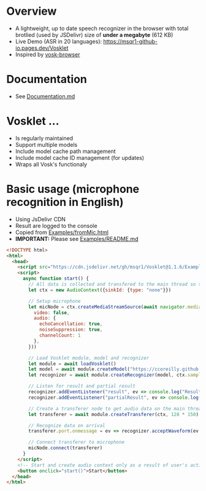 # Overview
- A lightweight, up to date speech recognizer in the browser with total brotlied (used by JSDelivr) size of **under a megabyte** (612 KB)
- Live Demo (ASR in 20 languages): https://msqr1-github-io.pages.dev/Vosklet
- Inspired by [vosk-browser](https://github.com/ccoreilly/vosk-browser)

# Documentation
- See [Documentation.md](Documentation.md)

# Vosklet ...
- Is regularly maintained
- Support multiple models
- Include model cache path management
- Include model cache ID management (for updates)
- Wraps all Vosk's functionaly

# Basic usage (microphone recognition in English)
- Using JsDelivr CDN
- Result are logged to the console
- Copied from [Examples/fromMic.html](Examples/fromMic.html)
- **IMPORTANT:** Please see [Examples/README.md](Examples/README.md)
```html
<!DOCTYPE html>
<html>
  <head>
    <script src="https://cdn.jsdelivr.net/gh/msqr1/Vosklet@1.1.6/Examples/Vosklet.js" async defer></script>
    <script>
      async function start() {
        // All data is collected and transfered to the main thread so the AudioContext won't output anything. Set sinkId type to none to save power
        let ctx = new AudioContext({sinkId: {type: "none"}})

        // Setup microphone   
        let micNode = ctx.createMediaStreamSource(await navigator.mediaDevices.getUserMedia({
          video: false,
          audio: {
            echoCancellation: true,
            noiseSuppression: true,
            channelCount: 1
          },
        }))

        // Load Vosklet module, model and recognizer
        let module = await loadVosklet()
        let model = await module.createModel("https://ccoreilly.github.io/vosk-browser/models/vosk-model-small-en-us-0.15.tar.gz","English","vosk-model-small-en-us-0.15")
        let recognizer = await module.createRecognizer(model, ctx.sampleRate)

        // Listen for result and partial result
        recognizer.addEventListener("result", ev => console.log("Result: ", ev.detail))
        recognizer.addEventListener("partialResult", ev => console.log("Partial result: ", ev.detail))

        // Create a transferer node to get audio data on the main thread
        let transferer = await module.createTransferer(ctx, 128 * 150)

        // Recognize data on arrival
        transferer.port.onmessage = ev => recognizer.acceptWaveform(ev.data)

        // Connect transferer to microphone
        micNode.connect(transferer)
      }
    </script>
    <!-- Start and create audio context only as a result of user's action -->
    <button onclick="start()">Start</button>
  </head>
</html>
```
